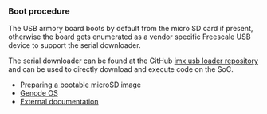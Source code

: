 ### Boot procedure

The USB armory board boots by default from the micro SD card if present,
otherwise the board gets enumerated as a vendor specific Freescale USB device
to support the serial downloader.

The serial downloader can be found at the GitHub
[imx usb loader repository](https://github.com/boundarydevices/imx_usb_loader) and can be
used to directly download and execute code on the SoC.

* [Preparing a bootable microSD image](https://github.com/inversepath/usbarmory/wiki/Preparing-a-bootable-microSD-image)
* [Genode OS](https://github.com/inversepath/usbarmory/wiki/Genode-OS)
* [External documentation](https://github.com/inversepath/usbarmory/wiki/External-documentation)
